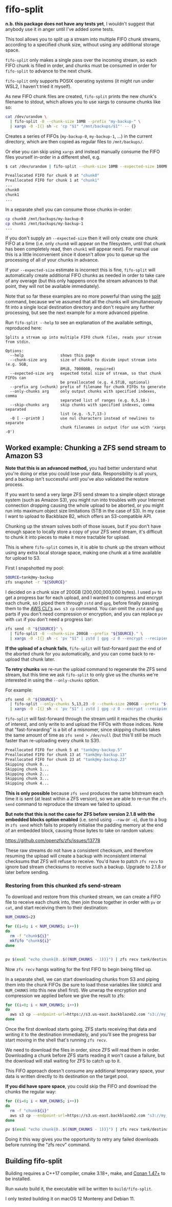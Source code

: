 # fifo-split

**n.b. this package does not have any tests yet**, I wouldn't suggest that anybody use it in anger until I've added some 
tests.

This tool allows you to split up a stream into multiple FIFO chunk streams, according to a specified
chunk size, without using any additional storage space. 

`fifo-split` only makes a single pass over the incoming stream, so each FIFO chunk is filled 
in order, and chunks must be consumed in order for `fifo-split` to advance to the next chunk.

`fifo-split` only supports POSIX operating systems (it might run under WSL2, I haven't tried it myself).

As new FIFO chunk files are created, `fifo-split` prints the new chunk's filename to stdout, which allows you to use 
xargs to consume chunks like so:

```bash
cat /dev/urandom \
  | fifo-split -0 --chunk-size 10MB --prefix "my-backup-" \
  | xargs -0 -I{} sh -c 'cp "$1" "/mnt/backups/$1"' -- {}
```

Creates a series of FIFOs (`my-backup-0`, `my-backup-1`, ...) in the current directory, which are then copied as regular 
files to `/mnt/backups/`.

Or else you can skip using `xargs` and instead manually consume the FIFO files yourself in-order in a different shell, 
e.g.

```bash
$ cat /dev/urandom | fifo-split --chunk-size 10MB --expected-size 100MB

Preallocated FIFO for chunk 0 at "chunk0"
Preallocated FIFO for chunk 1 at "chunk1"
...
chunk0
chunk1
...
```

In a separate shell you can consume those chunks in-order:

```bash
cp chunk0 /mnt/backups/my-backup-0
cp chunk1 /mnt/backups/my-backup-1
...
```

If you don't supply an `--expected-size` then it will only create one chunk FIFO at a time (i.e.
only `chunk0` will appear on the filesystem, until that chunk has been completely read, then `chunk1` will
appear next). For manual use this is a little inconvenient since it doesn't allow you to queue up the processing of
all of your chunks in advance.

If your `--expected-size` estimate is incorrect this is fine, `fifo-split` will automatically create additional FIFO
chunks as needed in order to take care of any overage (but this only happens once the stream advances to that point,
they will not be available immediately).

Note that so far these examples are no more powerful than using the [split](https://linux.die.net/man/1/split) command, 
because we've assumed that all the chunks will simultaneously fit into a single local destination directory and don't 
require any further processing, but see the next example for a more advanced pipeline. 

Run `fifo-split --help` to see an explanation of the available settings, reproduced here:

```
Splits a stream up into multiple FIFO chunk files, reads your stream from stdin.

Options:
  --help                shows this page
  --chunk-size arg      size of chunks to divide input stream into (e.g. 5GB,
                        8MiB, 700000B, required)
  --expected-size arg   expected total size of stream, so that chunk FIFOs can
                        be preallocated (e.g. 4.5TiB, optional)
  --prefix arg (=chunk) prefix of filename for chunk FIFOs to generate
  --only-chunks arg     only output chunks with specified indexes, comma
                        separated list of ranges (e.g. 0,5,10-)
  --skip-chunks arg     skip chunks with specified indexes, comma separated
                        list (e.g. -5,7,13-)
  -0 [ --print0 ]       use nul characters instead of newlines to separate
                        chunk filenames in output (for use with 'xargs -0')
```

## Worked example: Chunking a ZFS send stream to Amazon S3

**Note that this is an advanced method,** you had better understand what you're doing or else 
you could lose your data. Responsibility is all yours, and a backup isn't successful until 
you've also validated the restore process.

If you want to send a very large ZFS send stream to a simple object storage system (such as Amazon S3),
you might run into troubles with your Internet connection dropping causing the whole upload to 
be aborted, or you might run into maximum object size limitations (5TB in the case of S3).
In my case I want to upload to Backblaze B2, which offers an S3-compatible API.

Chunking up the stream solves both of those issues, but if you don't have enough space to locally store a copy of your 
ZFS send stream, it's difficult to chunk it into pieces to make it more tractable for upload.

This is where `fifo-split` comes in, it is able to chunk up the stream without using any extra local storage
space, making one chunk at a time available for upload to S3.

First I snapshotted my pool:

```bash
SOURCE=tank@my-backup
zfs snapshot -r "${SOURCE}"
```

I decided on a chunk size of 200GB (200,000,000,000 bytes). I used `pv` to get a progress bar for each upload, and I 
wanted to compress and encrypt each chunk, so I piped them through `zstd` and `gpg`, before finally passing them to 
the [AWS CLI's](https://aws.amazon.com/cli/) `aws s3 cp` command. You can omit the `zstd` and `gpg` parts if you don't
need compression or encryption, and you can replace `pv` with `cat` if you don't need a progress bar:

```bash
zfs send -R "${SOURCE}" \
  | fifo-split -0 --chunk-size 200GB --prefix "${SOURCE}." \
  | xargs -0 -I{} sh -c 'pv "$1" | zstd | gpg -z 0 --encrypt --recipient n.sherlock@gmail.com | aws s3 cp --expected-size 200000000000 --endpoint-url=https://s3.us-east.backblazeb2.com - "s3://my_backups/$1.zfs.zstd.gpg"' -- {}
```

**If the upload of a chunk fails**, `fifo-split` will fast-forward past the end of the aborted chunk for you 
automatically, and you can come back to re-upload that chunk later. 

**To retry chunks** we re-run the upload command to regenerate the ZFS send stream, but this time we ask
`fifo-split` to only give us the chunks we're interested in using the `--only-chunks` option.

For example:

```bash
zfs send -R "${SOURCE}" \
  | fifo-split --only-chunks 5,13,23 -0 --chunk-size 200GB --prefix "${SOURCE}." \
  | xargs -0 -I{} sh -c 'pv "$1" | zstd | gpg -z 0 --encrypt --recipient n.sherlock@gmail.com | aws s3 cp --expected-size 200000000000 --endpoint-url=https://s3.us-east.backblazeb2.com - "s3://my_backups/$1.zfs.zstd.gpg"' -- {}
```

`fifo-split` will fast-forward through the stream until it reaches the chunks of interest, and only write to and upload 
the FIFOs with those indices. Note that "fast-forwarding" is a bit of a misnomer, since skipping chunks takes the same 
amount of time as `zfs send > /dev/null` (but this'll still be much faster than re-uploading every chunk to S3!).

```bash
Preallocated FIFO for chunk 5 at "tank@my-backup.5"
Preallocated FIFO for chunk 13 at "tank@my-backup.13"
Preallocated FIFO for chunk 23 at "tank@my-backup.23"
Skipping chunk 0...
Skipping chunk 1...
Skipping chunk 2...
Skipping chunk 3...
Skipping chunk 4...
```

**This is only possible** because `zfs send` produces the same bitstream each time it is sent (at least within a ZFS version),
so we are able to re-run the `zfs send` command to reproduce the stream we failed to upload.

**But note that this is not the case for ZFS before version 2.1.8 with the embedded blocks option enabled** (i.e. send using 
`--raw` or `-e`), due to a bug in `zfs send` which fails to properly initialise the padding memory at the end of an 
embedded block, causing those bytes to take on random values:

https://github.com/openzfs/zfs/issues/13778

These raw streams do not have a consistent checksum, and therefore resuming the upload will create a backup with
inconsistent internal checksums that ZFS will refuse to receive. You'd have to patch `zfs recv` to ignore bad stream
checksums to receive such a backup. Upgrade to 2.1.8 or later before sending.

### Restoring from this chunked zfs send-stream

To download and restore from this chunked stream, we can create a FIFO file to receive each chunk into, 
then join those together in order with `pv` or `cat`, and start receiving them to their 
destination:

```bash
NUM_CHUNKS=23

for ((i=0; i < NUM_CHUNKS; i++))
do
  rm -f "chunk${i}"
  mkfifo "chunk${i}"
done


pv $(eval "echo chunk{0..$((NUM_CHUNKS - 1))}") | zfs recv tank/destination
```

Now `zfs recv` hangs waiting for the first FIFO to begin being filled up.

In a separate shell, we can start downloading chunks from S3 and piping them into the chunk 
FIFOs (be sure to load those variables like `SOURCE` and `NUM_CHUNKS` into this new shell first). We unwrap 
the encryption and compression we applied before we give the result to zfs:

```bash
for ((i=0; i < NUM_CHUNKS; i++))
do
  aws s3 cp --endpoint-url=https://s3.us-east.backblazeb2.com "s3://my_backups/${SOURCE}.${i}.zfs.zstd.gpg" - | gpg2 --decrypt | zstd -d > "chunk${i}"
done
```

Once the first download starts going, ZFS starts receiving that data and writing it to the 
destination immediately, and you'll see the progress bar start moving in the shell that's 
running `zfs recv`.

We need to download the files in order, since ZFS will read them in order. Downloading a chunk 
before ZFS starts reading it won't cause a failure, but the download will stall waiting for ZFS 
to catch up to it.

This FIFO approach doesn't consume any additional temporary space, your data is written directly 
to its destination on the target pool.

**If you did have spare space**, you could skip the FIFO and download the chunks the regular way:</p>

```bash
for ((i=0; i < NUM_CHUNKS; i++))
do
  rm -f "chunk${i}"
  aws s3 cp --endpoint-url=https://s3.us-east.backblazeb2.com "s3://my_backups/${SOURCE}.${i}.zfs.zstd.gpg" - | gpg2 --decrypt | zstd -d > "chunk${i}"
done

pv $(eval "echo chunk{0..$((NUM_CHUNKS - 1))}") | zfs recv tank/destination
```

Doing it this way gives you the opportunity to retry any failed downloads before running the "zfs recv" command.

## Building fifo-split

Building requires a C++17 compiler, cmake 3.18+, make, and [Conan 1.47+](https://conan.io/) 
to be installed. 

Run `make`to build it, the executable will be written to `build/fifo-split`.

I only tested building it on macOS 12 Monterey and Debian 11.